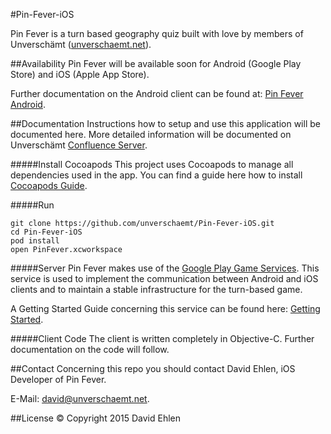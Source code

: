#Pin-Fever-iOS

Pin Fever is a turn based geography quiz built with love by members of Unverschämt ([unverschaemt.net](http://unverschaemt.net)).

##Availability
Pin Fever will be available soon for Android (Google Play Store) and iOS (Apple App Store).

Further documentation on the Android client can be found at: [Pin Fever Android](https://github.com/unverschaemt/Pin-Fever-Android).

##Documentation
Instructions how to setup and use this application will be documented here. More detailed information will be documented on Unverschämt [Confluence Server](http://server.unverschaemt.net:8000).

#####Install Cocoapods
This project uses Cocoapods to manage all dependencies used in the app.
You can find a guide here how to install [Cocoapods Guide](https://cocoapods.org/).


#####Run 
```
git clone https://github.com/unverschaemt/Pin-Fever-iOS.git
cd Pin-Fever-iOS
pod install
open PinFever.xcworkspace 
```

#####Server
Pin Fever makes use of the [Google Play Game Services](https://developers.google.com/games/services/).
This service is used to implement the communication between Android and iOS clients and to maintain a stable infrastructure for the turn-based game.

A Getting Started Guide concerning this service can be found here: [Getting Started](https://developers.google.com/games/services/ios/quickstart).

#####Client Code
The client is written completely in Objective-C. Further documentation on the code will follow.


##Contact
Concerning this repo you should contact David Ehlen, iOS Developer of Pin Fever.

E-Mail: [david@unverschaemt.net](mailto://david@unverschaemt.net).

##License
© Copyright 2015 David Ehlen